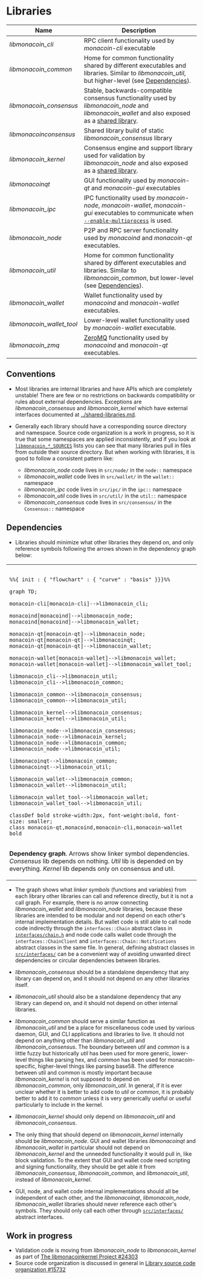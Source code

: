 # Libraries

| Name                     | Description |
|--------------------------|-------------|
| *libmonacoin_cli*         | RPC client functionality used by *monacoin-cli* executable |
| *libmonacoin_common*      | Home for common functionality shared by different executables and libraries. Similar to *libmonacoin_util*, but higher-level (see [Dependencies](#dependencies)). |
| *libmonacoin_consensus*   | Stable, backwards-compatible consensus functionality used by *libmonacoin_node* and *libmonacoin_wallet* and also exposed as a [shared library](../shared-libraries.md). |
| *libmonacoinconsensus*    | Shared library build of static *libmonacoin_consensus* library |
| *libmonacoin_kernel*      | Consensus engine and support library used for validation by *libmonacoin_node* and also exposed as a [shared library](../shared-libraries.md). |
| *libmonacoinqt*           | GUI functionality used by *monacoin-qt* and *monacoin-gui* executables |
| *libmonacoin_ipc*         | IPC functionality used by *monacoin-node*, *monacoin-wallet*, *monacoin-gui* executables to communicate when [`--enable-multiprocess`](multiprocess.md) is used. |
| *libmonacoin_node*        | P2P and RPC server functionality used by *monacoind* and *monacoin-qt* executables. |
| *libmonacoin_util*        | Home for common functionality shared by different executables and libraries. Similar to *libmonacoin_common*, but lower-level (see [Dependencies](#dependencies)). |
| *libmonacoin_wallet*      | Wallet functionality used by *monacoind* and *monacoin-wallet* executables. |
| *libmonacoin_wallet_tool* | Lower-level wallet functionality used by *monacoin-wallet* executable. |
| *libmonacoin_zmq*         | [ZeroMQ](../zmq.md) functionality used by *monacoind* and *monacoin-qt* executables. |

## Conventions

- Most libraries are internal libraries and have APIs which are completely unstable! There are few or no restrictions on backwards compatibility or rules about external dependencies. Exceptions are *libmonacoin_consensus* and *libmonacoin_kernel* which have external interfaces documented at [../shared-libraries.md](../shared-libraries.md).

- Generally each library should have a corresponding source directory and namespace. Source code organization is a work in progress, so it is true that some namespaces are applied inconsistently, and if you look at [`libmonacoin_*_SOURCES`](../../src/Makefile.am) lists you can see that many libraries pull in files from outside their source directory. But when working with libraries, it is good to follow a consistent pattern like:

  - *libmonacoin_node* code lives in `src/node/` in the `node::` namespace
  - *libmonacoin_wallet* code lives in `src/wallet/` in the `wallet::` namespace
  - *libmonacoin_ipc* code lives in `src/ipc/` in the `ipc::` namespace
  - *libmonacoin_util* code lives in `src/util/` in the `util::` namespace
  - *libmonacoin_consensus* code lives in `src/consensus/` in the `Consensus::` namespace

## Dependencies

- Libraries should minimize what other libraries they depend on, and only reference symbols following the arrows shown in the dependency graph below:

<table><tr><td>

```mermaid

%%{ init : { "flowchart" : { "curve" : "basis" }}}%%

graph TD;

monacoin-cli[monacoin-cli]-->libmonacoin_cli;

monacoind[monacoind]-->libmonacoin_node;
monacoind[monacoind]-->libmonacoin_wallet;

monacoin-qt[monacoin-qt]-->libmonacoin_node;
monacoin-qt[monacoin-qt]-->libmonacoinqt;
monacoin-qt[monacoin-qt]-->libmonacoin_wallet;

monacoin-wallet[monacoin-wallet]-->libmonacoin_wallet;
monacoin-wallet[monacoin-wallet]-->libmonacoin_wallet_tool;

libmonacoin_cli-->libmonacoin_util;
libmonacoin_cli-->libmonacoin_common;

libmonacoin_common-->libmonacoin_consensus;
libmonacoin_common-->libmonacoin_util;

libmonacoin_kernel-->libmonacoin_consensus;
libmonacoin_kernel-->libmonacoin_util;

libmonacoin_node-->libmonacoin_consensus;
libmonacoin_node-->libmonacoin_kernel;
libmonacoin_node-->libmonacoin_common;
libmonacoin_node-->libmonacoin_util;

libmonacoinqt-->libmonacoin_common;
libmonacoinqt-->libmonacoin_util;

libmonacoin_wallet-->libmonacoin_common;
libmonacoin_wallet-->libmonacoin_util;

libmonacoin_wallet_tool-->libmonacoin_wallet;
libmonacoin_wallet_tool-->libmonacoin_util;

classDef bold stroke-width:2px, font-weight:bold, font-size: smaller;
class monacoin-qt,monacoind,monacoin-cli,monacoin-wallet bold
```
</td></tr><tr><td>

**Dependency graph**. Arrows show linker symbol dependencies. *Consensus* lib depends on nothing. *Util* lib is depended on by everything. *Kernel* lib depends only on consensus and util.

</td></tr></table>

- The graph shows what _linker symbols_ (functions and variables) from each library other libraries can call and reference directly, but it is not a call graph. For example, there is no arrow connecting *libmonacoin_wallet* and *libmonacoin_node* libraries, because these libraries are intended to be modular and not depend on each other's internal implementation details. But wallet code is still able to call node code indirectly through the `interfaces::Chain` abstract class in [`interfaces/chain.h`](../../src/interfaces/chain.h) and node code calls wallet code through the `interfaces::ChainClient` and `interfaces::Chain::Notifications` abstract classes in the same file. In general, defining abstract classes in [`src/interfaces/`](../../src/interfaces/) can be a convenient way of avoiding unwanted direct dependencies or circular dependencies between libraries.

- *libmonacoin_consensus* should be a standalone dependency that any library can depend on, and it should not depend on any other libraries itself.

- *libmonacoin_util* should also be a standalone dependency that any library can depend on, and it should not depend on other internal libraries.

- *libmonacoin_common* should serve a similar function as *libmonacoin_util* and be a place for miscellaneous code used by various daemon, GUI, and CLI applications and libraries to live. It should not depend on anything other than *libmonacoin_util* and *libmonacoin_consensus*. The boundary between _util_ and _common_ is a little fuzzy but historically _util_ has been used for more generic, lower-level things like parsing hex, and _common_ has been used for monacoin-specific, higher-level things like parsing base58. The difference between util and common is mostly important because *libmonacoin_kernel* is not supposed to depend on *libmonacoin_common*, only *libmonacoin_util*. In general, if it is ever unclear whether it is better to add code to *util* or *common*, it is probably better to add it to *common* unless it is very generically useful or useful particularly to include in the kernel.


- *libmonacoin_kernel* should only depend on *libmonacoin_util* and *libmonacoin_consensus*.

- The only thing that should depend on *libmonacoin_kernel* internally should be *libmonacoin_node*. GUI and wallet libraries *libmonacoinqt* and *libmonacoin_wallet* in particular should not depend on *libmonacoin_kernel* and the unneeded functionality it would pull in, like block validation. To the extent that GUI and wallet code need scripting and signing functionality, they should be get able it from *libmonacoin_consensus*, *libmonacoin_common*, and *libmonacoin_util*, instead of *libmonacoin_kernel*.

- GUI, node, and wallet code internal implementations should all be independent of each other, and the *libmonacoinqt*, *libmonacoin_node*, *libmonacoin_wallet* libraries should never reference each other's symbols. They should only call each other through [`src/interfaces/`](`../../src/interfaces/`) abstract interfaces.

## Work in progress

- Validation code is moving from *libmonacoin_node* to *libmonacoin_kernel* as part of [The libmonacoinkernel Project #24303](https://github.com/monacoin/monacoin/issues/24303)
- Source code organization is discussed in general in [Library source code organization #15732](https://github.com/monacoin/monacoin/issues/15732)
